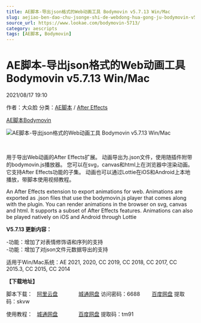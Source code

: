 ```yaml
---
title: AE脚本-导出json格式的Web动画工具 Bodymovin v5.7.13 Win/Mac
slug: aejiao-ben-dao-chu-jsonge-shi-de-webdong-hua-gong-ju-bodymovin-v5-7-13-win-mac
source_url: https://www.lookae.com/bodymovin-5713/
category: aescripts
tags: [AE脚本, Bodymovin]
---
```

# AE脚本-导出json格式的Web动画工具 Bodymovin v5.7.13 Win/Mac

2021/08/17 19:10

作者：大众脸
分类：[AE脚本](https://www.lookae.com/after-effects/aescripts/) / [After Effects](https://www.lookae.com/after-effects/)

[AE脚本](https://www.lookae.com/tag/ae%e8%84%9a%e6%9c%ac/)[Bodymovin](https://www.lookae.com/tag/bodymovin/)

![AE脚本-导出json格式的Web动画工具 Bodymovin v5.7.13 Win/Mac](https://www.lookae.com/wp-content/uploads/2019/04/Bodymovin.jpg "AE脚本-导出json格式的Web动画工具 Bodymovin v5.7.13 Win/Mac-LookAE.com")

﻿

用于导出Web动画的After Effects扩展。 动画导出为.json文件，使用随插件附带的bodymovin.js播放器。 您可以在svg，canvas和html上在浏览器中渲染动画。 它支持After Effects功能的子集。 动画也可以通过Lottie在iOS和Android上本地播放，带脚本使用视频教程。

An After Effects extension to export animations for web. Animations are exported as .json files that use the bodymovin.js player that comes along with the plugin. You can render animations in the browser on svg, canvas and html. It supports a subset of After Effects features. Animations can also be played natively on iOS and Android through Lottie

**V5.7.13 更新内容：**

-功能：增加了对表情修饰语和序列的支持  
-功能：增加了对json文件元数据导出的支持

适用于Win/Mac系统：AE 2021, 2020, CC 2019, CC 2018, CC 2017, CC 2015.3, CC 2015, CC 2014

**【下载地址】**

脚本下载：   [阿里云盘](https://alywp.net/5e2O9M)              [城通网盘](https://url62.ctfile.com/f/680462-506593127-beb650) 访问密码：6688        [百度网盘](https://pan.baidu.com/s/1GS5er75Ss4K8hHYRGuq0kQ) 提取码：skvw

使用教程：   [城通网盘](https://lookae.ctfile.com/fs/680462-382843706)              [百度网盘](https://pan.baidu.com/s/1qGkQJb27DRqeeOMZ-73uKg) 提取码：tm91
